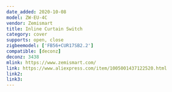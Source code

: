 ```yaml
---
date_added: 2020-10-08
model: ZW-EU-4C
vendor: Zemismart
title: Inline Curtain Switch
category: cover
supports: open, close
zigbeemodel: ['FB56+CUR17SB2.2']
compatible: [deconz]
deconz: 3438
mlink: https://www.zemismart.com/
link: https://www.aliexpress.com/item/1005001437122520.html
link2: 
link3: 
---
```

